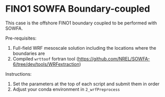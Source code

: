 # FINO1 SOWFA Boundary-coupled

This case is the offshore FINO1 boundary coupled to be performed with SOWFA.

Pre-requisites:

1. Full-field WRF mesoscale solution including the locations where the boundaries are
2. Compiled `wrttoof` fortran tool (https://github.com/NREL/SOWFA-6/tree/dev/tools/WRFextraction)

Instructions:
    
1. Set the parameters at the top of each script and submit them in order
2. Adjust your conda environment in `2_wrfPreprocess`
